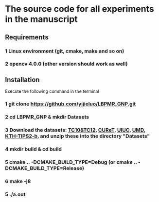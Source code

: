 # The source code for all experiments in the manuscript


## Requirements
### 1 Linux environment (git, cmake, make and so on)
### 2 opencv 4.0.0 (other version should work as well)

## Installation
Execute the following command in the terminal
### 1 git clone https://github.com/yijieluo/LBPMR_GNP.git
### 2 cd LBPMR_GNP & mkdir Datasets
### 3 Download the datasets: [TC10&TC12](https://drive.google.com/file/d/1-JlAmUXQujDFIzarJZ7w-_BnGNe_eEvU/view?usp=sharing), [CUReT](https://drive.google.com/file/d/1-WU178yAhKVjluUY14rDnKWOEEHiN9ys/view?usp=sharing), [UIUC](https://drive.google.com/file/d/1gMxp502wy5_ll0UJwwRKoZC1OfXYkUPb/view?usp=sharing), [UMD](https://drive.google.com/file/d/1tyw436_fpFb_f15bh72v6xNZeBmfSnId/view?usp=sharing), [KTH-TIPS2-b](https://drive.google.com/file/d/1Q6-qvHShKg6GBItxp3f-XQhfEs5fkVmk/view?usp=sharing), and unzip these into the directory "Datasets"
### 4 mkdir build & cd build
### 5 cmake .. -DCMAKE_BUILD_TYPE=Debug (or cmake .. -DCMAKE_BUILD_TYPE=Release)
### 6 make -j8
### 5 ./a.out